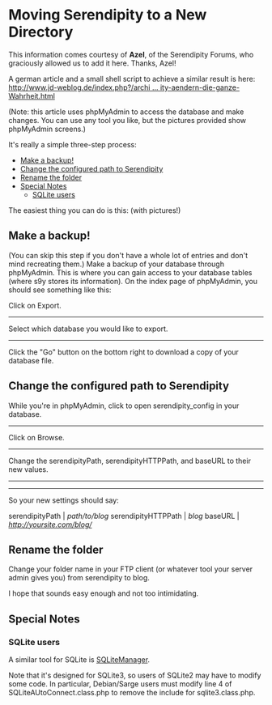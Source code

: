 # Moving Serendipity to a New Directory

This information comes courtesy of **Azel**, of the Serendipity Forums, who graciously allowed us to add it here. Thanks, Azel!

A german article and a small shell script to achieve a similar result is here: [http://www.jd-weblog.de/index.php?/archi ... ity-aendern-die-ganze-Wahrheit.html](http://www.jd-weblog.de/index.php?/archives/3-Pfade-in-Serendipity-aendern-die-ganze-Wahrheit.html)

(Note: this article uses phpMyAdmin to access the database and make changes. You can use any tool you like, but the pictures provided show phpMyAdmin screens.)

It's really a simple three-step process:

* [Make a backup!](#A2)
* [Change the configured path to Serendipity](#A3)
* [Rename the folder](#A4)
* [Special Notes](#A5)
  * [SQLite users](#A6)

The easiest thing you can do is this: (with pictures!)

## <a name="A2"></a>Make a backup!

(You can skip this step if you don't have a whole lot of entries and don't mind recreating them.) Make a backup of your database through phpMyAdmin. This is where you can gain access to your database tables (where s9y stores its information). On the index page of phpMyAdmin, you should see something like this:

Click on Export.

* * * * *

Select which database you would like to export.

* * * * *

Click the "Go" button on the bottom right to download a copy of your database file.

## <a name="A3"></a>Change the configured path to Serendipity


While you're in phpMyAdmin, click to open serendipity\_config in your database.

* * * * *

Click on Browse.

* * * * *

Change the serendipityPath, serendipityHTTPPath, and baseURL to their new values.

* * * * *

* * * * *

So your new settings should say:

serendipityPath | *path/to/blog*
serendipityHTTPPath | *blog*
baseURL | *http://yoursite.com/blog/*

## <a name="A4"></a>Rename the folder

Change your folder name in your FTP client (or whatever tool your server admin gives you) from serendipity to blog.

I hope that sounds easy enough and not too intimidating.

## <a name="A5"></a>Special Notes

### <a name="A6"></a>SQLite users

A similar tool for SQLite is [SQLiteManager](http://www.sqlitemanager.org/).

Note that it's designed for SQLite3, so users of SQLite2 may have to modify some code. In particular, Debian/Sarge users must modify line 4 of SQLiteAUtoConnect.class.php to remove the include for sqlite3.class.php.
